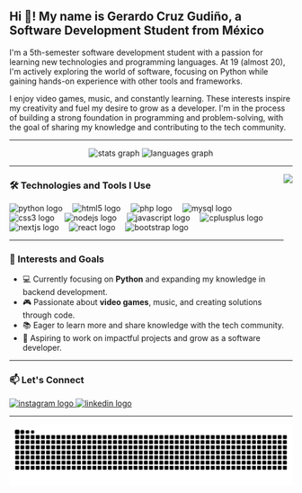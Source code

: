 <h2 align="left">Hi 👋! My name is Gerardo Cruz Gudiño, a Software Development Student from México</h2>

<p align="left">I'm a 5th-semester software development student with a passion for learning new technologies and programming languages. At 19 (almost 20), I'm actively exploring the world of software, focusing on Python while gaining hands-on experience with other tools and frameworks.</p>

<p align="left">I enjoy video games, music, and constantly learning. These interests inspire my creativity and fuel my desire to grow as a developer. I'm in the process of building a strong foundation in programming and problem-solving, with the goal of sharing my knowledge and contributing to the tech community.</p>

---

<div align="center">
  <img src="https://github-readme-stats.vercel.app/api?username=kensgg&hide_title=false&hide_rank=false&show_icons=true&include_all_commits=true&count_private=true&disable_animations=false&theme=default&locale=en&hide_border=false" height="176" alt="stats graph"  />
  <img src="https://github-readme-stats.vercel.app/api/top-langs?username=kensgg&locale=en&hide_title=false&layout=compact&card_width=320&langs_count=7&theme=default&hide_border=false" height="176" alt="languages graph"  />
</div>

---

<img align="right" height="143" src="https://media.giphy.com/media/WdVM5c3eAiIPsqEo3C/giphy.gif?cid=ecf05e47lnbrhpw3v92x9u8yygkh54cconca4etbfh3hbn10&ep=v1_gifs_search&rid=giphy.gif&ct=g"  />

### 🛠️ Technologies and Tools I Use
<div align="left">
  <img src="https://cdn.jsdelivr.net/gh/devicons/devicon/icons/python/python-original.svg" height="30" alt="python logo"  />
  <img width="10" />
  <img src="https://cdn.jsdelivr.net/gh/devicons/devicon/icons/html5/html5-original.svg" height="30" alt="html5 logo"  />
  <img width="10" />
  <img src="https://cdn.jsdelivr.net/gh/devicons/devicon/icons/php/php-original.svg" height="30" alt="php logo"  />
  <img width="10" />
  <img src="https://cdn.jsdelivr.net/gh/devicons/devicon/icons/mysql/mysql-original.svg" height="30" alt="mysql logo"  />
  <img width="10" />
  <img src="https://cdn.jsdelivr.net/gh/devicons/devicon/icons/css3/css3-original.svg" height="30" alt="css3 logo"  />
  <img width="10" />
  <img src="https://cdn.jsdelivr.net/gh/devicons/devicon/icons/nodejs/nodejs-original.svg" height="30" alt="nodejs logo"  />
  <img width="10" />
  <img src="https://cdn.jsdelivr.net/gh/devicons/devicon/icons/javascript/javascript-original.svg" height="30" alt="javascript logo"  />
  <img width="10" />
  <img src="https://cdn.jsdelivr.net/gh/devicons/devicon/icons/cplusplus/cplusplus-original.svg" height="30" alt="cplusplus logo"  />
  <img width="10" />
  <img src="https://cdn.jsdelivr.net/gh/devicons/devicon/icons/nextjs/nextjs-original.svg" height="30" alt="nextjs logo"  />
  <img width="10" />
  <img src="https://cdn.jsdelivr.net/gh/devicons/devicon/icons/react/react-original.svg" height="30" alt="react logo"  />
  <img width="10" />
  <img src="https://cdn.jsdelivr.net/gh/devicons/devicon/icons/bootstrap/bootstrap-original.svg" height="30" alt="bootstrap logo"  />
</div>

---

### 🌟 Interests and Goals
- 💻 Currently focusing on **Python** and expanding my knowledge in backend development.
- 🎮 Passionate about **video games**, music, and creating solutions through code.
- 📚 Eager to learn more and share knowledge with the tech community.
- 🌟 Aspiring to work on impactful projects and grow as a software developer.

---

### 📫 Let's Connect
<div align="left">
  <a href="https://www.instagram.com/gera_cgkns/" target="_blank">
    <img src="https://img.shields.io/static/v1?message=Instagram&logo=instagram&label=&color=E4405F&logoColor=white&labelColor=&style=for-the-badge" height="35" alt="instagram logo"  />
  </a>
  <a href="https://www.linkedin.com/in/gerardo-cruz-gudiño-9ab864342" target="_blank">
    <img src="https://img.shields.io/static/v1?message=LinkedIn&logo=linkedin&label=&color=0077B5&logoColor=white&labelColor=&style=for-the-badge" height="35" alt="linkedin logo"  />
  </a>
</div>

---

<img src="https://raw.githubusercontent.com/kensgg/kensgg/output/snake.svg" alt="Snake animation" />
